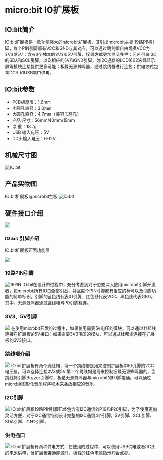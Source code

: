 # micro:bit IO扩展板
## IO:bit简介
IO:bit扩展板是一款功能强大的microbit扩展板，其引出microbit主板 19路PIN引脚，每个PIN引脚都有VCC和GND与其对应，可以通过跳线帽自由切换VCC为3V3或5V；含有3个独立的3V3和5V引脚，接线方式更加灵活多样；另外引出I2C的SDA和SCL引脚，以及相应的5V和GND引脚，为I2C通信的LCD1602液晶显示屏等模块连接提供更多可能；板载无源蜂鸣器，通过跳线帽进行连接；供电方式包含DC头和USB插口供电。

## IO:bit参数

- PCB板厚度：1.6mm
- 小圆孔直径：3.0mm
- 大圆孔直径：4.7mm（兼容乐高孔）
- 产品    尺寸：56mm/40mm/15mm
- 净            重：18.7g
- USB  输入电压：5V
- DC头输入电压：6-12V

## 机械尺寸图
![IO:bit](IObit/dimension.png)

## 产品实物图
IO:bit扩展板与microbit主板
![IO:bit](IObit/IObit.png)

## 硬件接口介绍
![](IObit/Annotation_diagram.png)
### IO:bit 引脚介绍

IO:bit扩展板正面功能图

![](IObit/IObit_power_zh.png)

### 19路PIN引脚

![19PIN](IObit/IObit_19PIN_zh.png)
IO:bit在设计的过程中，充分考虑到对于想要深入使用microbit引脚开发者，把microbit所有IO口全部引出，并且每个PIN引脚都有相应的标号以及引脚功能的简单标识。引脚的蓝色线代表IO引脚、红色线代表VCC、黑色线代表GND。其中，无源蜂鸣器通过跳线帽与P0引脚相连。

### 3V3、5V引脚

![](IObit/IObit_3_5V_zh.png)
在使用microbit开发的过程中，如果使用需要5V电压的模块，可以通过杜邦线连接在扩展板的5V接口；如果需要3V3电压的模块，可以通过杜邦线连接在扩展板的3V3接口。
### 跳线帽介绍

![](IObit/IObit_jumper_zh.png)
IO:bit扩展板有两个跳线帽，第一个跳线帽是用来控制扩展板中IO引脚的VCC电压值，可以选择连接3V3或5V
第二个跳线帽是用来控制板载无源蜂鸣器的，当跳线帽引脚Buzzer引脚时，板载无源蜂鸣器与microbit的P0脚接通，可以通过microbit图形化音乐程序积木来播放相应的音乐。

### I2C引脚

![](IObit/IObit_I2C_zh.png)
IO:bit扩展板19路PIN引脚已经包含有I2C通信的P19和P20引脚，为了使用更加灵活方便，对于I2C通信特别设计完整的I2C通信4个引脚，5V引脚、SCL引脚、SDA引脚、GND引脚。

### 供电插口

![](IObit/IObit_power_zh.png)
IO:bit扩展板有两种供电方式，在使用的过程中，可以使用USB供电或者DC头的电池供电，当扩展板接通能源时，板载的红色电源指示灯会点亮。
